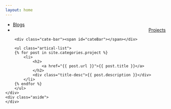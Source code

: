 ```yaml
---
layout: home
---
```


<div class="index-content project">
    <div class="section">
        <ul class="artical-cate">
            <li><a href="/"><span>Blogs</span></a></li>
            <li class="on" style="text-align:right"><a href="/projects"><span>Projects</span></a></li>
        </ul>

        <div class="cate-bar"><span id="cateBar"></span></div>

        <ul class="artical-list">
        {% for post in site.categories.project %}
            <li>
                <h2>
                    <a href="{{ post.url }}">{{ post.title }}</a>
                </h2>
                <div class="title-desc">{{ post.description }}</div>
            </li>
        {% endfor %}
        </ul>
    </div>
    <div class="aside">
    </div>
</div>
